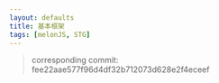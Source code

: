 ```yaml
---
layout: defaults
title: 基本框架
tags: [melonJS, STG]
---
```

> corresponding commit: fee22aae577f96d4df32b712073d628e2f4eceef



